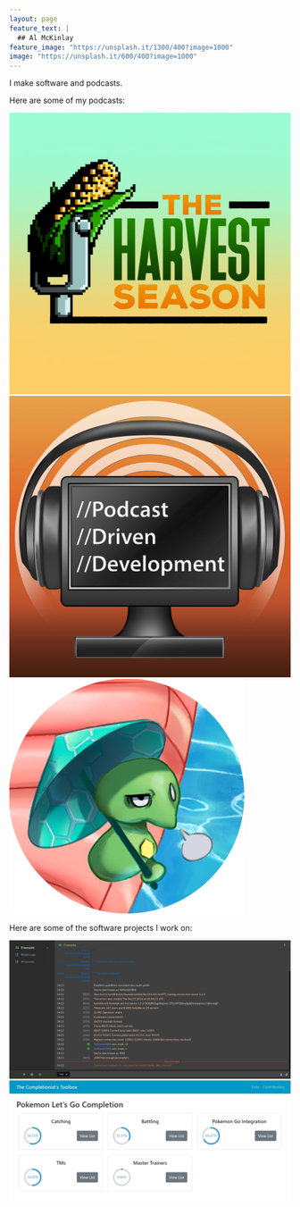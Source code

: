 ```yaml
---
layout: page
feature_text: |
  ## Al McKinlay
feature_image: "https://unsplash.it/1300/400?image=1000"
image: "https://unsplash.it/600/400?image=1000"
---
```


I make software and podcasts.

Here are some of my podcasts:


[<img src="/assets/ths.png" class="project-thumbnail" />](https://harvestseason.club)
[<img src="/assets/pdd.png" class="project-thumbnail" />](https://podcastdrivendev.com)
[<img src="/assets/rwa.png" class="project-thumbnail" />](https://rantswithal.com)

Here are some of the software projects I work on:  

[<img src="/assets/thelounge.png" class="project-thumbnail site" />](https://github.com/thelounge/lounge/)
[<img src="/assets/toolbox.png" class="project-thumbnail site" />](https://toolbox.yamanickill.com)

<!-- [<img src="/assets/viewfield.png" class="project-thumbnail" />](http://viewfield.org.uk/) -->
